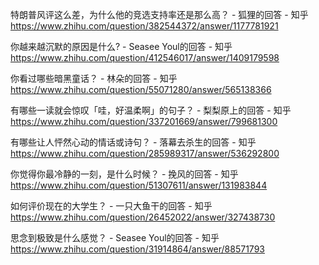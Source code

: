 特朗普风评这么差，为什么他的竞选支持率还是那么高？ - 狐狸的回答 - 知乎
https://www.zhihu.com/question/382544372/answer/1177781921

你越来越沉默的原因是什么? - Seasee Youl的回答 - 知乎
https://www.zhihu.com/question/412546017/answer/1409179598

你看过哪些暗黑童话？ - 林朵的回答 - 知乎
https://www.zhihu.com/question/55071280/answer/565138366

有哪些一读就会惊叹「哇，好温柔啊」的句子？ - 梨梨原上的回答 - 知乎
https://www.zhihu.com/question/337201669/answer/799681300

有哪些让人怦然心动的情话或诗句？ - 落幕去杀生的回答 - 知乎
https://www.zhihu.com/question/285989317/answer/536292800

你觉得你最冷静的一刻，是什么时候？ - 挽风的回答 - 知乎
https://www.zhihu.com/question/51307611/answer/131983844

如何评价现在的大学生？ - 一只大鱼干的回答 - 知乎
https://www.zhihu.com/question/26452022/answer/327438730

思念到极致是什么感觉？ - Seasee Youl的回答 - 知乎
https://www.zhihu.com/question/31914864/answer/88571793

